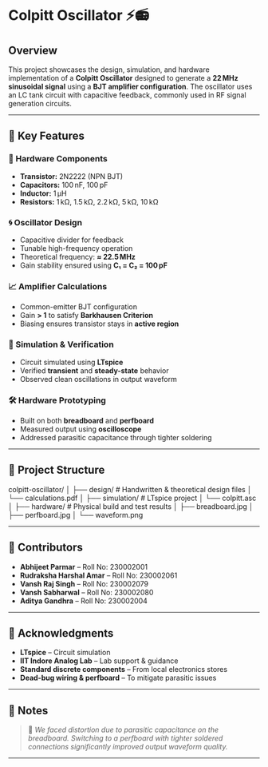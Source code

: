 # Colpitt Oscillator ⚡📻

## Overview  
This project showcases the design, simulation, and hardware implementation of a **Colpitt Oscillator** designed to generate a **22 MHz sinusoidal signal** using a **BJT amplifier configuration**. The oscillator uses an LC tank circuit with capacitive feedback, commonly used in RF signal generation circuits.

---

## 🔑 Key Features

### 🔧 Hardware Components  
- **Transistor:** 2N2222 (NPN BJT)  
- **Capacitors:** 100 nF, 100 pF  
- **Inductor:** 1 µH  
- **Resistors:** 1 kΩ, 1.5 kΩ, 2.2 kΩ, 5 kΩ, 10 kΩ

### 🌀 Oscillator Design  
- Capacitive divider for feedback  
- Tunable high-frequency operation  
- Theoretical frequency: **≈ 22.5 MHz**  
- Gain stability ensured using **C₁ = C₂ = 100 pF**

### 📈 Amplifier Calculations  
- Common-emitter BJT configuration  
- Gain **> 1** to satisfy **Barkhausen Criterion**  
- Biasing ensures transistor stays in **active region**

### 🧪 Simulation & Verification  
- Circuit simulated using **LTspice**  
- Verified **transient** and **steady-state** behavior  
- Observed clean oscillations in output waveform

### 🛠️ Hardware Prototyping  
- Built on both **breadboard** and **perfboard**  
- Measured output using **oscilloscope**  
- Addressed parasitic capacitance through tighter soldering

---

## 🧱 Project Structure

colpitt-oscillator/
│
├── design/             # Handwritten & theoretical design files
│   └── calculations.pdf
│
├── simulation/         # LTspice project
│   └── colpitt.asc
│
├── hardware/           # Physical build and test results
│   ├── breadboard.jpg
│   ├── perfboard.jpg
│   └── waveform.png


---

## 👥 Contributors

- **Abhijeet Parmar** – Roll No: 230002001  
- **Rudraksha Harshal Amar** – Roll No: 230002061  
- **Vansh Raj Singh** – Roll No: 230002079  
- **Vansh Sabharwal** – Roll No: 230002080  
- **Aditya Gandhra** – Roll No: 230002004  

---

## 🙏 Acknowledgments

- **LTspice** – Circuit simulation  
- **IIT Indore Analog Lab** – Lab support & guidance  
- **Standard discrete components** – From local electronics stores  
- **Dead-bug wiring & perfboard** – To mitigate parasitic issues

---

## 📝 Notes

> 📌 *We faced distortion due to parasitic capacitance on the breadboard. Switching to a perfboard with tighter soldered connections significantly improved output waveform quality.*

---

